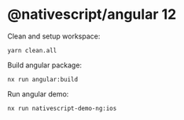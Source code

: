 # @nativescript/angular 12

Clean and setup workspace:

```
yarn clean.all
```

Build angular package:

```
nx run angular:build
```

Run angular demo:

```
nx run nativescript-demo-ng:ios
```